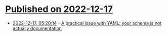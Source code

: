 # [Published on 2022-12-17](index.md)

* [2022-12-17, 05:20:14](https://lobste.rs/s/wrk9r9/practical_issue_with_yaml_your_schema_is) - [A practical issue with YAML: your schema is not actually documentation](https://utcc.utoronto.ca/~cks/space/blog/tech/YamlPracticalDocumentationIssue)
